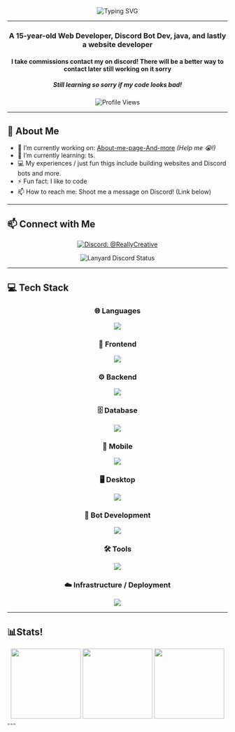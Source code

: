 <div align="center">
  <img src="https://readme-typing-svg.demolab.com?font=Monospace&size=25&duration=3000&pause=500&color=00F7BB&width=600&center=true&vCenter=true&lines=Hello.;My+name+it+ReallyCreative" alt="Typing SVG" />
</div>

---

<h3 align="center">A 15-year-old Web Developer, Discord Bot Dev, java, and lastly a website developer </h3>
<h4 align="center">I take commissions contact my on discord! There will be a better way to contact later still working on it sorry</h4>
<h5 align="center">Still learning so sorry if my code looks bad!</h5>

<p align="center">
  <img src="https://komarev.com/ghpvc/?username=ReallyCreative&label=Profile%20views&color=0e75b6&style=flat" alt="Profile Views"/>
</p>

---

## 🚀 About Me

*   🔭 I’m currently working on: [About-me-page-And-more](https://github.com/ReallyCreativeYT/Cool-pfp-file) *(Help me 😭!)*
*   🌱 I’m currently learning: ts.
*   💻 My experiences / just fun thigs include building websites and Discord bots and more.
*   ⚡ Fun fact: I like to code
*   📫 How to reach me: Shoot me a message on Discord! (Link below)

---

## 📫 Connect with Me

<p align="center">
  <a href="https://discord.com/users/1025574755593625681" target="_blank">
    <img src="https://img.shields.io/badge/Discord-%40ReallyCreative-7289DA?style=for-the-badge&logo=discord&logoColor=white" alt="Discord: @ReallyCreative"/>
  </a>
</p>

<!-- Lanyard Discord Status -->
<p align="center">
  <img src="https://lanyard-profile-readme.vercel.app/api/1025574755593625681?bg=1F2227&borderRadius=8px" alt="Lanyard Discord Status"/>
</p>
<!-- End Lanyard Discord Status -->

---

## 💻 Tech Stack
<div align="center">

### 🌐 Languages  
<img src="https://go-skill-icons.vercel.app/api/icons?i=html,css,js,ts,py,rust,java" />

### 🎨 Frontend  
<img src="https://go-skill-icons.vercel.app/api/icons?i=react,next,tailwindcss,redux,zustand" />

### ⚙️ Backend  
<img src="https://go-skill-icons.vercel.app/api/icons?i=nodejs,express,hono,flask,drizzle" />

### 🗄️ Database  
<img src="https://go-skill-icons.vercel.app/api/icons?i=mongo,mysql" />

### 📱 Mobile  
<img src="https://go-skill-icons.vercel.app/api/icons?i=expo" />

### 🖥 Desktop
<img src="https://go-skill-icons.vercel.app/api/icons?i=electron,tauri" />

### 🤖 Bot Development
<img src="https://go-skill-icons.vercel.app/api/icons?i=discordjs" />

### 🛠️ Tools
<img src="https://go-skill-icons.vercel.app/api/icons?i=vscode,dreamweaver,pycharm,git,github,postman" />

### ☁️ Infrastructure / Deployment  
<img src="https://go-skill-icons.vercel.app/api/icons?i=cloudflare,workers,vercel,render,aws" /><br/>  

</div>

---

## 📊Stats!

<div align="center">

<img src="https://github-readme-stats.vercel.app/api/top-langs?username=ReallyCreativeDev&show_icons=true&locale=en&layout=compact&theme=tokyonight" height="160" />  
<img src="https://github-readme-stats.vercel.app/api?username=ReallyCreativeDev&show_icons=true&locale=en&theme=tokyonight" height="160" />  
<img src="https://streak-stats.demolab.com/?user=ReallyCreativeDevb&theme=tokyonight" height="160" />  

</div>
---

